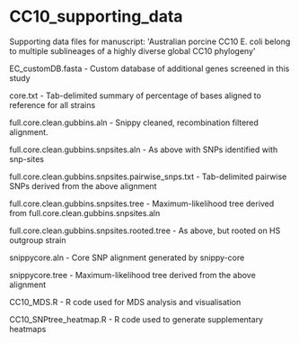 # CC10_supporting_data
Supporting data files for manuscript: 'Australian porcine CC10 E. coli belong to multiple sublineages of a highly diverse global CC10 phylogeny'


EC_customDB.fasta	- Custom database of additional genes screened in this study

core.txt - Tab-delimited summary of percentage of bases aligned to reference for all strains

full.core.clean.gubbins.aln	- Snippy cleaned, recombination filtered alignment.

full.core.clean.gubbins.snpsites.aln - As above with SNPs identified with snp-sites

full.core.clean.gubbins.snpsites.pairwise_snps.txt - Tab-delimited pairwise SNPs derived from the above alignment

full.core.clean.gubbins.snpsites.tree	- Maximum-likelihood tree derived from full.core.clean.gubbins.snpsites.aln

full.core.clean.gubbins.snpsites.rooted.tree - As above, but rooted on HS outgroup strain

snippycore.aln - Core SNP alignment generated by snippy-core

snippycore.tree - Maximum-likelihood tree derived from the above alignment

CC10_MDS.R	- R code used for MDS analysis and visualisation

CC10_SNPtree_heatmap.R - R code used to generate supplementary heatmaps
 
